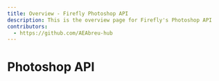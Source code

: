 ```yaml
---
title: Overview - Firefly Photoshop API
description: This is the overview page for Firefly's Photoshop API
contributors:
  - https://github.com/AEAbreu-hub
---
```


<Hero slots="heading, text"/>

# Photoshop API
